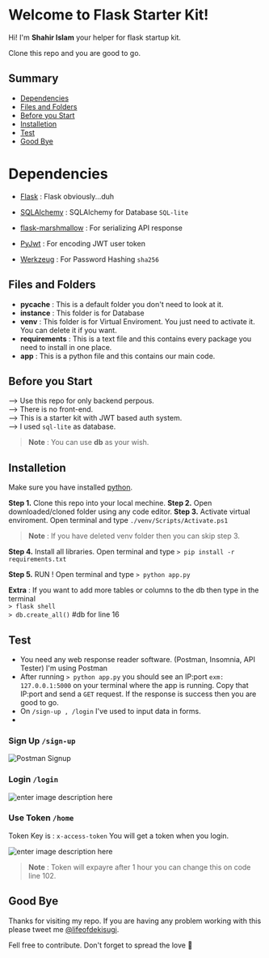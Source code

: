 
# Welcome to Flask Starter Kit!

  

Hi! I'm **Shahir Islam** your helper for flask startup kit.

Clone this repo and you are good to go.  


## Summary

- [Dependencies](#Dependencies)
- [Files and Folders](#Files-and-Folders)
- [Before you Start](#Before-you-Start)
- [Installetion](#Installetion)
- [Test](#Test)
- [Good Bye](#Good-Bye)

  
  

# Dependencies

  

-  [Flask](https://palletsprojects.com/p/flask/) : Flask obviously...duh

-  [SQLAlchemy](https://flask-sqlalchemy.palletsprojects.com/en/3.0.x/) : SQLAlchemy for Database `SQL-lite`

-  [flask-marshmallow](https://flask-marshmallow.readthedocs.io/en/latest/) : For serializing API response

-  [PyJwt](https://github.com/jpadilla/pyjwt/) : For encoding JWT user token
- [Werkzeug](https://werkzeug.palletsprojects.com/en/2.2.x/) : For Password Hashing `sha256`

  

## Files and Folders

  - __pycache__ : This is a default folder you don't need to look at it.
  - **instance** : This folder is for Database
  - **venv** : This folder is for Virtual Enviroment. You just need to activate it. You can delete it if you want.
  - **requirements** : This is a text file and this contains every package you need to install in one place.
  - **app** : This is a python file and this contains our main code. 
  
## Before you Start

--> Use this repo for only backend perpous.  
--> There is no front-end.  
--> This is a starter kit with JWT based auth system.  
--> I used `sql-lite` as database.  
  

> **Note** : You can use **db** as your wish.

  
## Installetion

Make sure you have installed [python](https://www.python.org/downloads/).

**Step 1.** Clone this repo into your local mechine.
**Step 2.** Open downloaded/cloned folder using any code editor.
**Step 3.** Activate virtual enviroment. Open terminal and type `./venv/Scripts/Activate.ps1`
> **Note** : If you have deleted venv folder then you can skip step 3.

**Step 4.** Install all libraries. Open terminal and type `> pip install -r requirements.txt`  

**Step 5.** RUN ! Open terminal and type `> python app.py`

**Extra**  : If you want to add more tables or columns to the db then type in the terminal  
` > flask shell `  
` > db.create_all() `   #db for line 16
 
## Test 

- You need any web response reader software. (Postman, Insomnia, API Tester) I'm using Postman
- After running `> python app.py` you should see an IP:port 
`exm: 127.0.0.1:5000` on your terminal where the app is running. Copy that IP:port and send a `GET` request. If the response is success then you are good to go.
- On `/sign-up , /login` I've used to input data in forms.
- 
### Sign Up `/sign-up`
![Postman Signup](https://res.cloudinary.com/cmb-npi/image/upload/v1672179309/signUp_or3np7.png)

### Login `/login`
![enter image description here](https://res.cloudinary.com/cmb-npi/image/upload/v1672179309/login_jlqyvw.png)

### Use Token  `/home`

Token Key is : `x-access-token`
You will get a token when you login.

![enter image description here](https://res.cloudinary.com/cmb-npi/image/upload/v1672179309/token_rulmp2.png)

> **Note** : Token will expayre after 1 hour you can change this on code line 102. 

## Good Bye

Thanks for visiting my repo. If you are having any problem working with this please tweet me [@lifeofdekisugi](https://twitter.com/lifeofdekisugi).

Fell free to contribute. Don't forget to spread the love 🖤

